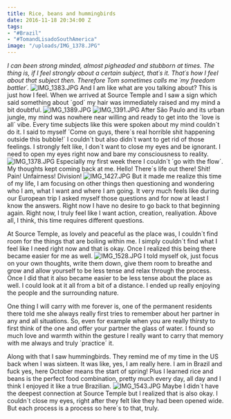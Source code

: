 ```yaml
---
title: Rice, beans and hummingbirds
date: 2016-11-18 20:34:00 Z
tags:
- "#Brazil"
- "#TomandLisadoSouthAmerica"
image: "/uploads/IMG_1378.JPG"
---
```


*I can been strong minded, almost pigheaded and stubborn at times. The thing is, if I feel strongly about a certain subject, that´s it. That´s how I feel about that subject then. Therefore Tom sometimes calls me ´my freedom battler´.* <!--more-->
![IMG_1383.JPG](/uploads/IMG_1383.JPG)
And I am like what are you talking about? This is just how I feel. When we arrived at Source Temple and I saw a sign which said something about ´god´ my hair was immediately raised and my mind a bit doubtful.
![IMG_1389.JPG](/uploads/IMG_1389.JPG)
![IMG_1391.JPG](/uploads/IMG_1391.JPG)
After São Paulo and its urban jungle, my mind was nowhere near willing and ready to get into the ´love is all´ vibe. Every time subjects like this were spoken about my mind couldn´t do it. I said to myself ´Come on guys, there´s real horrible shit happening outside this bubble!´ I couldn´t but also didn´t want to get rid of those feelings. I strongly felt like, I don´t want to close my eyes and be ignorant. I need to open my eyes right now and bare my consciousness to reality.
![IMG_1378.JPG](/uploads/IMG_1378.JPG)
Especially my first week there I couldn´t ´go with the flow´. My thoughts kept coming back at me. Hello! There´s life out there! Shit! Pain! Unfairness! Division!
![IMG_1427.JPG](/uploads/IMG_1427.JPG)
But it made me realize this time of my life, I am focusing on other things then questioning and wondering who I am, what I want and where I am going. It very much feels like during our European trip I asked myself those questions and for now at least I know the answers. Right now I have no desire to go back to that beginning again. Right now, I truly feel like I want action, creation, realiyation. Above all, I think, this time requires different questions.

At Source Temple, as lovely and peaceful as the place was, I couldn´t find room for the things that are boiling within me. I simply couldn´t find what I feel like I need right now and that is okay. Once I realized this being there became easier for me as well.
![IMG_1528.JPG](/uploads/IMG_1528.JPG)
I told myself ok, just focus on your own thoughts, write them down, give them room to breathe and grow and allow yourself to be less tense and relax through the process. Once I did that it also became easier to be less tense about the place as well. I could look at it all from a bit of a distance. I ended up really enjoying the people and the surrounding nature.

One thing I will carry with me forever is, one of the permanent residents there told me she always really first tries to remember about her partner in any and all situations. So, even for example when you are really thirsty to first think of the one and offer your partner the glass of water. I found so much love and warmth within the gesture I really want to carry that memory with me always and truly ´practice´ it.

Along with that I saw hummingbirds. They remind me of my time in the US back when I was sixteen. It was like, yes, I am really here. I am in Brazil and fuck yes, here October means the start of spring! Plus I learned rice and beans is the perfect food combination, pretty much every day, all day and I think I enjoyed it like a true Brazilian.
![IMG_1543.JPG](/uploads/IMG_1543.JPG)
Maybe I didn´t have the deepest connection at Source Temple but I realized that is also okay. I couldn´t close my eyes, right after they felt like they had been opened wide. But each process is a process so here´s to that, truly.